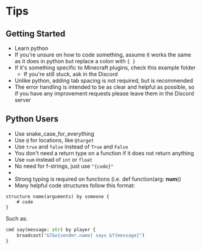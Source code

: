 # Tips

## Getting Started
- Learn python
- If you're unsure on how to code something, assume it works the same as it does in python but replace a colon with `{ }`
- If it's something specific to Minecraft plugins, check this example folder
  - If you're still stuck, ask in the Discord
- Unlike python, adding tab spacing is not required, but is recommended
- The error handling is intended to be as clear and helpful as possible, so if you have any improvement requests please leave them in the Discord server

## Python Users
- Use snake_case_for_everything
- Use `@` for locations, like `@target`
- Use `true` and `false` instead of `True` and `False`
- You don't need a return type on a function if it does not return anything
- Use `num` instead of `int` or `float`
- No need for f-strings, just use `"{code}"`
- 
- Strong typing is required on functions (i.e. def function(arg: **num**))
- Many helpful code structures follow this format:
```
structure name(arguments) by someone {
    # code
}
```
Such as:
```python
cmd say(message: str) by player {
    broadcast("&7&o{sender.name} says &f{message}")
}
```